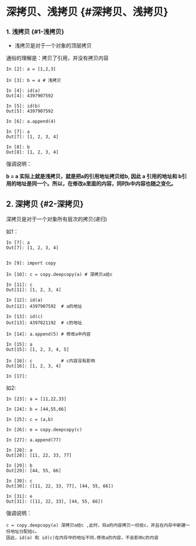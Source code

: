 # 深拷贝、浅拷贝 {#深拷贝、浅拷贝}

### 1. 浅拷贝 {#1-浅拷贝}

* 浅拷贝是对于一个对象的顶层拷贝

通俗的理解是：拷贝了引用，并没有拷贝内容

```
In [2]: a = [1,2,3]

In [3]: b = a # 浅拷贝

In [4]: id(a)
Out[4]: 4397907592

In [5]: id(b)
Out[5]: 4397907592

In [6]: a.append(4)

In [7]: a
Out[7]: [1, 2, 3, 4]

In [8]: b
Out[8]: [1, 2, 3, 4]
```

强调说明：

**b = a 实际上就是浅拷贝，就是把a的引用地址拷贝给b, 因此 a 引用的地址和 b引用的地址是同一个。所以，在修改a里面的内容，同时b中内容也随之变化。**

## 2. 深拷贝 {#2-深拷贝}

深拷贝是对于一个对象所有层次的拷贝\(递归\)

如1：

```
In [7]: a
Out[7]: [1, 2, 3, 4]


In [9]: import copy

In [10]: c = copy.deepcopy(a) # 深拷贝a给c

In [11]: c
Out[11]: [1, 2, 3, 4]

In [12]: id(a)
Out[12]: 4397907592  # a的地址

In [13]: id(c)
Out[13]: 4397821192  # c的地址

In [14]: a.append(5) # 修改a中内容

In [15]: a
Out[15]: [1, 2, 3, 4, 5]

In [16]: c           # c内容没有影响
Out[16]: [1, 2, 3, 4]

In [17]:
```

如2:

```
In [23]: a = [11,22,33]

In [24]: b = [44,55,66]

In [25]: c = (a,b)

In [26]: e = copy.deepcopy(c)

In [27]: a.append(77)

In [28]: a
Out[28]: [11, 22, 33, 77]

In [29]: b
Out[29]: [44, 55, 66]

In [30]: c
Out[30]: ([11, 22, 33, 77], [44, 55, 66])

In [31]: e
Out[31]: ([11, 22, 33], [44, 55, 66])
```

强调说明：

```
c = copy.deepcopy(a) 深拷贝a给c ,此时，将a的内容拷贝一份给c，并且在内存中新建一份地址分配给c。
因此，id(a) 和 id(c)在内存中的地址不同.修改a的内容，不会影响c的内容
```



